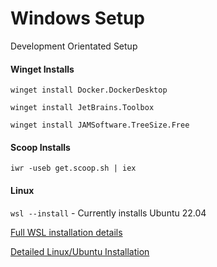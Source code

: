 # Windows Setup

Development Orientated Setup

#### Winget Installs

```winget install Docker.DockerDesktop```

```winget install JetBrains.Toolbox```

```winget install JAMSoftware.TreeSize.Free```

#### Scoop Installs

```iwr -useb get.scoop.sh | iex```

#### Linux

```wsl --install``` - Currently installs Ubuntu 22.04

[Full WSL installation details](https://learn.microsoft.com/en-us/windows/wsl/install)

[Detailed Linux/Ubuntu Installation](https://github.com/MarkGravestock/linux-setup)
